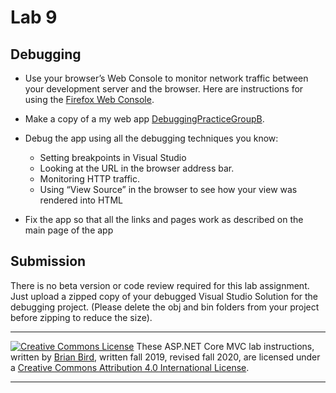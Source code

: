 # Lab 9

## Debugging

- Use your browser’s Web Console to monitor network traffic between your development server and the browser. Here are instructions for using the [Firefox Web Console](https://developer.mozilla.org/en-US/docs/Tools/Web_Console).
- Make a copy of a my web app [DebuggingPracticeGroupB](https://github.com/LCC-CIT/CS295N-CourseMaterials/tree/master/Labs/Lab05/DebuggingPractice-GroupB).

- Debug the app using all the debugging techniques you know:
  - Setting breakpoints in Visual Studio
  - Looking at the URL in the browser address bar.
  - Monitoring HTTP traffic.
  - Using “View Source” in the browser to see how your view was rendered into HTML
- Fix the app so that all the links and pages work as described on the main page of the app



## Submission

There is no beta version or code review required for this lab assignment. Just upload a zipped copy of your debugged Visual Studio Solution for the debugging project. (Please delete the obj and bin folders from your project before zipping to reduce the size).



****

[![Creative Commons License](https://i.creativecommons.org/l/by/4.0/88x31.png)](http://creativecommons.org/licenses/by/4.0/)
These ASP.NET Core MVC lab instructions, written by [Brian Bird](https://profbird.dev), written fall 2019, revised fall 2020, are licensed under a [Creative Commons Attribution 4.0 International License](http://creativecommons.org/licenses/by/4.0/). 

------


